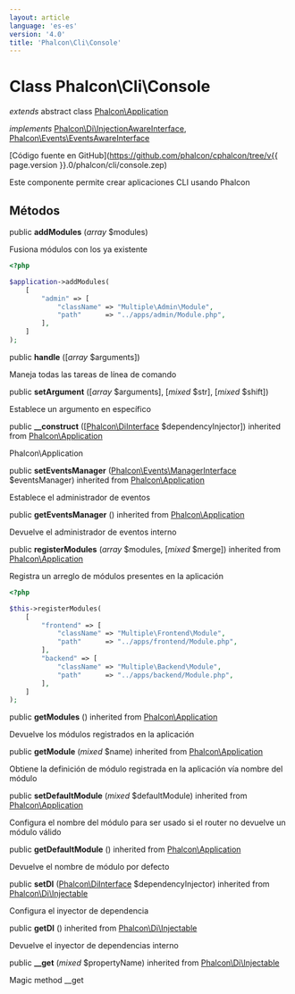 ```yaml
---
layout: article
language: 'es-es'
version: '4.0'
title: 'Phalcon\Cli\Console'
---
```

# Class **Phalcon\Cli\Console**

*extends* abstract class [Phalcon\Application](Phalcon_Application)

*implements* [Phalcon\Di\InjectionAwareInterface](Phalcon_Di_InjectionAwareInterface), [Phalcon\Events\EventsAwareInterface](Phalcon_Events_EventsAwareInterface)

[Código fuente en GitHub](https://github.com/phalcon/cphalcon/tree/v{{ page.version }}.0/phalcon/cli/console.zep)

Este componente permite crear aplicaciones CLI usando Phalcon

## Métodos

public **addModules** (*array* $modules)

Fusiona módulos con los ya existente

```php
<?php

$application->addModules(
    [
        "admin" => [
            "className" => "Multiple\Admin\Module",
            "path"      => "../apps/admin/Module.php",
        ],
    ]
);

```

public **handle** ([*array* $arguments])

Maneja todas las tareas de línea de comando

public **setArgument** ([*array* $arguments], [*mixed* $str], [*mixed* $shift])

Establece un argumento en específico

public **__construct** ([[Phalcon\DiInterface](Phalcon_DiInterface) $dependencyInjector]) inherited from [Phalcon\Application](Phalcon_Application)

Phalcon\Application

public **setEventsManager** ([Phalcon\Events\ManagerInterface](Phalcon_Events_ManagerInterface) $eventsManager) inherited from [Phalcon\Application](Phalcon_Application)

Establece el administrador de eventos

public **getEventsManager** () inherited from [Phalcon\Application](Phalcon_Application)

Devuelve el administrador de eventos interno

public **registerModules** (*array* $modules, [*mixed* $merge]) inherited from [Phalcon\Application](Phalcon_Application)

Registra un arreglo de módulos presentes en la aplicación

```php
<?php

$this->registerModules(
    [
        "frontend" => [
            "className" => "Multiple\Frontend\Module",
            "path"      => "../apps/frontend/Module.php",
        ],
        "backend" => [
            "className" => "Multiple\Backend\Module",
            "path"      => "../apps/backend/Module.php",
        ],
    ]
);

```

public **getModules** () inherited from [Phalcon\Application](Phalcon_Application)

Devuelve los módulos registrados en la aplicación

public **getModule** (*mixed* $name) inherited from [Phalcon\Application](Phalcon_Application)

Obtiene la definición de módulo registrada en la aplicación vía nombre del módulo

public **setDefaultModule** (*mixed* $defaultModule) inherited from [Phalcon\Application](Phalcon_Application)

Configura el nombre del módulo para ser usado si el router no devuelve un módulo válido

public **getDefaultModule** () inherited from [Phalcon\Application](Phalcon_Application)

Devuelve el nombre de módulo por defecto

public **setDI** ([Phalcon\DiInterface](Phalcon_DiInterface) $dependencyInjector) inherited from [Phalcon\Di\Injectable](Phalcon_Di_Injectable)

Configura el inyector de dependencia

public **getDI** () inherited from [Phalcon\Di\Injectable](Phalcon_Di_Injectable)

Devuelve el inyector de dependencias interno

public **__get** (*mixed* $propertyName) inherited from [Phalcon\Di\Injectable](Phalcon_Di_Injectable)

Magic method __get